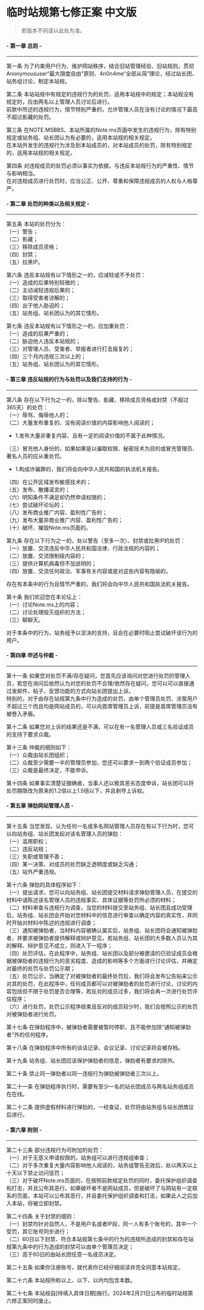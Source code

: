 # 临时站规第七修正案 中文版
> 若版本不同请以此处为准。

#### - 第一章 总则 -

---

第一条 为了约束用户行为、维护网站秩序，结合旧站管理经验、旧站规则，贯彻Anonymoususer“最大限度自由”原则、4n0n4me“全部从简”理论，经过站长团、站务组讨论，制定本站规。

第二条 本站站规中有规定的违规行为的处罚，适用本站规中的规定；本站规没有规定的，应由两名以上管理人员讨论后进行。<br>
前款中所述的违规行为，情节特别严重的，允许管理人员在没有讨论的情况下最高不超过影藏的处罚。

第三条 在NOTE.MSBBS、本站所属的Note.ms页面中发生的违规行为，除有特别规定或站务组、站长团认为有必要的，适用本站规的相关规定。<br>
在本站外发生的违规行为涉及到本站成员的，对本站成员的处罚，除有特别规定的，适用本站规的相关规定。

第四条 对违规成员的处罚必须以事实为依据，与违反本站规行为的严重性、情节与影响相当。<br>
在对违规成员进行处罚时，应当公正、公开、尊重和保障违规成员的人权与人格尊严。



#### - 第二章 处罚的种类以及相关规定 -

---

第五条 本站的处罚分为：<br>
（一）警告；<br>
（二）影藏；<br>
（三）移除成员资格；<br>
（四）封禁；<br>
（五）拉黑IP。

第六条 违反本站规有以下情形之一的，应减轻或不予处罚：<br>
（一）造成的后果特别轻微的；<br>
（二）主动减轻违规后果的；<br>
（三）取得受害者谅解的；<br>
（四）出于他人胁迫的；<br>
（五）站务组、站长团认为的其它情形。

第七条 违反本站规有以下情形之一的，应加重处罚：<br>
（一）造成的后果严重的；<br>
（二）胁迫他人违反本站规的；<br>
（三）对管理人员、受害者、举报者进行打击报复的；<br>
（四）三个月内违规三次以上的；<br>
（五）站务组、站长团认为的其它情形。



#### - 第三章 违反站规的行为与处罚以及我们支持的行为 -

---

第八条 存在以下行为之一的，除以警告、影藏、移除成员资格或封禁（不超过365天）的处罚：<br>
（一）辱骂、侮辱他人的；<br>
（二）大量发布重复的、没有阅读价值的内容影响他人阅读的；<br>
- 1.发布大量非重复内容、且有一定的阅读价值的不属于此种情况。

（三）冒充他人身份的，如果如果是以骗取权限、秘密技术为目的或冒充管理员、著名人员的应从重处罚。<br>
- 1.构成诈骗罪的，我们将会向中华人民共和国的执法机关报告。<br>

（四）在公开区域发布敏感技术的；<br>
（五）发布、散播谣言的；<br>
（六）明知条件不满足却仍然申请权限的；<br>
（七）尝试破坏论坛的；<br>
（八）发布商业推广内容、盈利性广告的；<br>
（九）发布大量非商业推广内容、盈利性广告的；<br>
（十）破坏、摧毁Note.ms页面的。

第九条 存在以下行为之一的，处以警告（至多一次）、封禁或拉黑IP的处罚：<br>
（一）放置、交流违反中华人民共和国法律、行政法规的内容的；<br>
（二）放置、交流限制级内容的；<br>
（三）提供计算机病毒但不加说明的；<br>
（四）放置、交流任何政治、军事有关内容或是对这些内容有隐喻的。

存在有本条中的行为且情节严重的，我们将会向中华人民共和国执法机关报告。

第十条 我们欢迎您在本论坛上：<br>
（一）讨论Note.ms上的内容；<br>
（二）讨论处理毁灭组织的方法；<br>
（三）聊聊天。

对于本条中的行为，站务组予以坚决的支持，且会在必要时阻止尝试破坏该行为的用户。



#### - 第四章 申述与仲裁 -

---

第十一条 如果您对处罚不满/存在疑问，您首先应该询问对您进行处罚的管理人员，若您在询问后依然认为对您的处罚不合理/依然存在疑问，您可以可以直接通过发邮件、帖子、反馈功能的方式向站长团提出上诉。<br> 
特别的，对于由存在站规第九条中行为造成的处罚，由单个管理员处罚、涉案用户不超过三个而且均是网站成员的，可以向首席管理员上诉，前提是首席管理员没有被卷入矛盾。

第十二条 如果您对上诉的结果还是不满，可以在有一名管理人员或三名验证成员的支持下要求众裁。

第十三条 仲裁的细则如下：<br>
（一）众裁由站长团组织；<br>
（二）众裁至少需要一半的管理员参加，您还可以要求一到两个验证成员参加；<br>
（三）众裁是最终决定，不能申诉。

第十四条 如果事实清楚证据确凿，当事人还以极其恶劣态度申诉，站长团可以将处罚期限改为原来的1.2倍以上1.5倍以下，并且剥夺上诉权。



#### - 第五章 弹劾网站管理人员 -

---

第十五条 当您发现、认为任何一名或多名网站管理人员存在有以下行为时，您可以向站务组、站长团发起对该名管理人员的弹劾：<br>
（一）滥用职权；<br>
（二）违反站规；<br>
（三）失职或管理不善；<br>
（四）某一决策、对成员的处罚缺乏透明度或缺乏沟通；<br>
（五）站外严重违规。

第十六条 弹劾的具体程序如下：<br>
（一）提出请求，您可以向站务组、站长团提交材料请求弹劾管理人员，在提交的材料中请陈述该名管理人员的违规事实、具体证据等处罚所必须的材料；<br>
（二）材料审查与违规行为调查，当您的材料提交至站务组、站长团且成功受理后，站务组、站长团会开始对您材料中的信息进行审查以确定内容的真实性，并同时开始对材料中陈述的违规进行调查；<br>
（三）通知被弹劾者，当材料内容被确认属实后，站务组、站长团将会通知被弹劾者，并要求被弹劾者提供解释或辩护意见，若站务组、站长团的大多数人员认为其的解释、辩护意见不成立，则进入下一程序；<br>
（四）处罚评估，在此程序中，站务组、站长团以及部分被邀请的已验证成员会根据被弹劾者的违规行为的恶劣程度、造成的影响等多个方面进行讨论评估，并确定对最终的处罚与处罚公示期；<br>
（五）处罚公示，当确定了对被弹劾者的最终处罚后，我们将会发布公告贴来公示对其的处罚，在此程序中，任何成员都可以对被弹劾者的处罚进行讨论，讨论的内容包括但不限于处罚是否合理等，若反对的成员过多，我们将会再一次进行处罚评估程序；<br>
（六）进行处罚，处罚公示程序结束且反对的成员较少时，我们会按照公示的处罚对被弹劾者进行处罚。

第十七条 在弹劾程序中，被弹劾者需要被暂时停职，且不能参加除“通知被弹劾者”外的任何程序。

第十八条 在弹劾程序中所有的谈话记录、会议记录、讨论记录将会被存档。

第十九条 站务组、站长团应该保护弹劾者的信息，弹劾者有要求的除外。

第二十条 禁止同一弹劾者以同一违规行为弹劾被弹劾者三次以上。

第二十一条 在弹劾程序执行时，需要有至少一名的站长团成员与两名站务组成员在在线。

第二十二条  提供虚假材料进行弹劾的，一经查证，处罚将由站务组与站长团商议后进行。



#### - 第六章 附则 -

---

第二十三条 部分违规行为可附加的处罚：<br>
（一）对于无意义申请权限的，站务组可以进行违规组审查；<br>
（二）对于多次重复大量内容影响他人阅读的，站务组警告无效后，处以两天以上十天以下禁止访问惩罚；<br>
（三）对于破坏Note.ms页面的，在按照前款规定处罚的同时，委托保护组织调查和打击，并且公布其恶行。如果破坏者不是网站成员，但是破坏了与网站有一定联系的页面，本站可以公布其恶行，并且委托保护组织调查和打击，如果此人之后加入本站，将被立即封禁。

第二十四条 关于封禁的细则：<br>
（一）封禁均针对自然人，不是用户名或者IP段，同一人有多个账号的，其中一个受罚，其它账号同步进行；<br>
（二）60日以下封禁、符合本站规第七条中的行为的违规所造成的封禁和存在站规第九条中的行为造成的封禁可以由单个管理员决定；<br>
（三）高于60日的由站长团任意一名成员决定。

第二十五条 如果你注册账号，就代表你已经仔细阅读并完全同意本站规定。

第二十六条 本站规所称以上、以下、以内均包含本数。

第二十七条 本站规自[待填入具体日期]施行。2024年2月21日公布的临时站规第六修正案同时废止。
